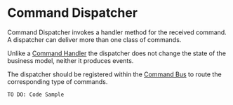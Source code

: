 # Command Dispatcher

Command Dispatcher invokes a handler method for the received command. 
A dispatcher can deliver more than one class of commands.

Unlike a [Command Handler](./command-handler.md) the dispatcher does not change the state of the business model, neither it produces events.

The dispatcher should be registered within the [Command Bus](./command-bus.md) to route the corresponding type of commands. 

`TO DO: Code Sample`